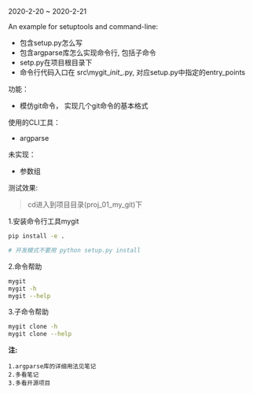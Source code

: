 2020-2-20 ~ 2020-2-21

An example for setuptools and command-line:
- 包含setup.py怎么写
- 包含argparse库怎么实现命令行, 包括子命令
- setp.py在项目根目录下
- 命令行代码入口在 src\mygit\__init__.py, 对应setup.py中指定的entry_points



功能：

- 模仿git命令， 实现几个git命令的基本格式

使用的CLI工具： 

- argparse

未实现：

- 参数组



测试效果:

> cd进入到项目目录(proj_01_my_git)下

1.安装命令行工具mygit
```bash
pip install -e .

# 开发模式不要用 python setup.py install
```
2.命令帮助
```bash
mygit
mygit -h
mygit --help
```
3.子命令帮助
```bash
mygit clone -h
mygit clone --help
```

**注:**
```
1.argparse库的详细用法见笔记
2.多看笔记
3.多看开源项目
```
